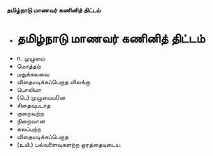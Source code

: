 **தமிழ்நாடு மாணவர் கணினித் திட்டம்**
- # தமிழ்நாடு மாணவர் கணினித் திட்டம்
- n. முழுமை
- மொத்தம்
- மதுக்கலவை
- விதையடிக்கப்பெறாத விலங்கு
- பொலிமா
- (பெ) முழுமைய0ன
- சிதைவுபடாத
- குறைவற்ற
- நிறைவான
- கலப்பற்ற
- விதையடிக்கப்பெறாத
- (உயி.) பல்வளைவுகளற்ற ஓரத்தையுடைய.

